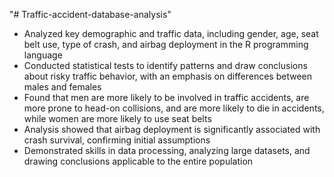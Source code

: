 "# Traffic-accident-database-analysis" 

- Analyzed key demographic and traffic data, including gender, age, seat belt use, type of
crash, and airbag deployment in the R programming language
- Conducted statistical tests to identify patterns and draw conclusions about risky traffic behavior,
with an emphasis on differences between males and females
- Found that men are more likely to be involved in traffic accidents, are more prone to head-on collisions, and are more likely to die in
accidents, while women are more likely to use seat belts
- Analysis showed that airbag deployment is significantly associated with crash survival, confirming
initial assumptions
- Demonstrated skills in data processing, analyzing large datasets, and drawing conclusions applicable to
the entire population
